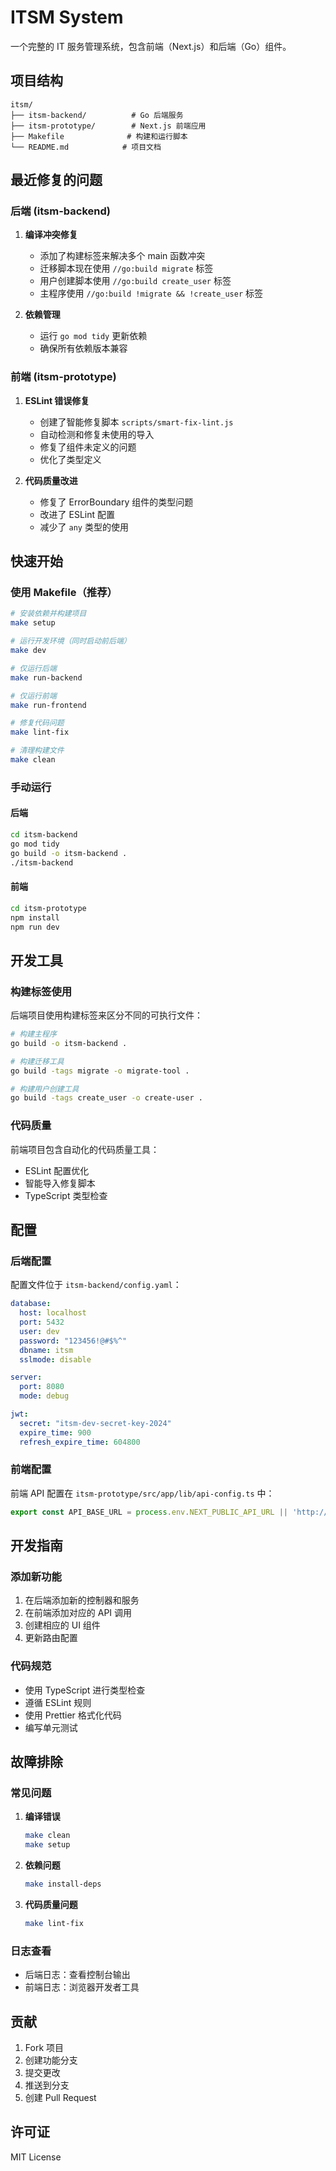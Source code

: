 # ITSM System

一个完整的 IT 服务管理系统，包含前端（Next.js）和后端（Go）组件。

## 项目结构

```
itsm/
├── itsm-backend/          # Go 后端服务
├── itsm-prototype/        # Next.js 前端应用
├── Makefile              # 构建和运行脚本
└── README.md            # 项目文档
```

## 最近修复的问题

### 后端 (itsm-backend)

1. **编译冲突修复**
   - 添加了构建标签来解决多个 main 函数冲突
   - 迁移脚本现在使用 `//go:build migrate` 标签
   - 用户创建脚本使用 `//go:build create_user` 标签
   - 主程序使用 `//go:build !migrate && !create_user` 标签

2. **依赖管理**
   - 运行 `go mod tidy` 更新依赖
   - 确保所有依赖版本兼容

### 前端 (itsm-prototype)

1. **ESLint 错误修复**
   - 创建了智能修复脚本 `scripts/smart-fix-lint.js`
   - 自动检测和修复未使用的导入
   - 修复了组件未定义的问题
   - 优化了类型定义

2. **代码质量改进**
   - 修复了 ErrorBoundary 组件的类型问题
   - 改进了 ESLint 配置
   - 减少了 `any` 类型的使用

## 快速开始

### 使用 Makefile（推荐）

```bash
# 安装依赖并构建项目
make setup

# 运行开发环境（同时启动前后端）
make dev

# 仅运行后端
make run-backend

# 仅运行前端
make run-frontend

# 修复代码问题
make lint-fix

# 清理构建文件
make clean
```

### 手动运行

#### 后端

```bash
cd itsm-backend
go mod tidy
go build -o itsm-backend .
./itsm-backend
```

#### 前端

```bash
cd itsm-prototype
npm install
npm run dev
```

## 开发工具

### 构建标签使用

后端项目使用构建标签来区分不同的可执行文件：

```bash
# 构建主程序
go build -o itsm-backend .

# 构建迁移工具
go build -tags migrate -o migrate-tool .

# 构建用户创建工具
go build -tags create_user -o create-user .
```

### 代码质量

前端项目包含自动化的代码质量工具：

- ESLint 配置优化
- 智能导入修复脚本
- TypeScript 类型检查

## 配置

### 后端配置

配置文件位于 `itsm-backend/config.yaml`：

```yaml
database:
  host: localhost
  port: 5432
  user: dev
  password: "123456!@#$%^"
  dbname: itsm
  sslmode: disable

server:
  port: 8080
  mode: debug

jwt:
  secret: "itsm-dev-secret-key-2024"
  expire_time: 900
  refresh_expire_time: 604800
```

### 前端配置

前端 API 配置在 `itsm-prototype/src/app/lib/api-config.ts` 中：

```typescript
export const API_BASE_URL = process.env.NEXT_PUBLIC_API_URL || 'http://localhost:8080';
```

## 开发指南

### 添加新功能

1. 在后端添加新的控制器和服务
2. 在前端添加对应的 API 调用
3. 创建相应的 UI 组件
4. 更新路由配置

### 代码规范

- 使用 TypeScript 进行类型检查
- 遵循 ESLint 规则
- 使用 Prettier 格式化代码
- 编写单元测试

## 故障排除

### 常见问题

1. **编译错误**

   ```bash
   make clean
   make setup
   ```

2. **依赖问题**

   ```bash
   make install-deps
   ```

3. **代码质量问题**

   ```bash
   make lint-fix
   ```

### 日志查看

- 后端日志：查看控制台输出
- 前端日志：浏览器开发者工具

## 贡献

1. Fork 项目
2. 创建功能分支
3. 提交更改
4. 推送到分支
5. 创建 Pull Request

## 许可证

MIT License
